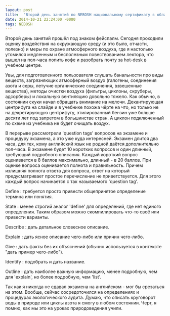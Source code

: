 ```yaml
---
layout: post
title:  "Второй день занятий по NEBOSH национальному сертификату в области охраны окружающей среды"
date: 2014-10-21 22:24:00 -0000
tags: NEBOSH
---
```


Второй день занятий прошёл под знаком фейспалм. Сегодня проходили оценку воздействия на окружающую среду (и это было, отчасти, полезно) и меры по охране атмосферного воздуха, где я настолько утомился медленным и бесполезным повествованием лектора, что вышел на пол-часа попить кофе и разобрать почту за hot-desk в учебном центре.

Увы, для подготовленного пользователя слушать банальности про виды веществ, загрязняющих атмосферный воздух (галогены, соединения азота и серы, летучие органические соединения, взвешенные вещества), методы очистки воздуха (фильтры, циклоны, скруберы, адсорберы) и локальную вентиляцию довольно тяжело. Как обычно, в состоянии скуки начал обращать внимание на мелочи. Декантирующая центрифуга на слайде и в учебнике похожа чёрте на что, но только не на декретирующую центрифугу, этилированный бензин уже больше десяти лет под запретом в большинстве стран. А циклон подключенный по схеме из учебника не будет очищать воздух.

В перерыве рассмотрели 'question tags' вопросов на экзамене и процедуру экзамена, а это уже куда интересней. Экзамен длится два часа, для тех, кому английский язык не родной даётся дополнительно пол-часа. В экзамене будет 10 коротких вопросов и один длинный, требующий подробного описания. Каждый короткий вопрос оценивается в 8 баллов максимально, длинный - в 20 баллов. При оценке вопроса оценивается полнота и правильность. Причем излишняя полнота ответа для вопроса, ответ на который предусматривает простое перечисление не приветствуется. Для этого каждый вопрос начинается с так называемого 'question tag'.

Define
: требуется просто привести общепринятое определение термина или понятия.

State
: менее строгий аналог 'define' для определений, где нет единого определения. Таким образом можно скомпилировать что-то своё или привести варианты.

Describe
: дать детальное словесное описание.

Explain
: дать ясное описание чего-либо или причин чего-либо.

Give
: дать факты без их объяснений (обычно используется в контексте "дать пример чего-либо").

Identify 
: подобрать и дать название.

Outline
: дать наиболее важную информацию, менее подробную, чем для 'explain', но более подробную, чем 'list'.

Так как я никогда не сдавал экзамена на английском - мог бы срезаться на этом. Вообще, сейчас сосредоточился на определениях и процедурах экологического аудита. Думаю, что описать круговорот воды в природе или циклы азота я смогу в любом состоянии. Черт, я помню, как мы это на уроках природоведения учили.